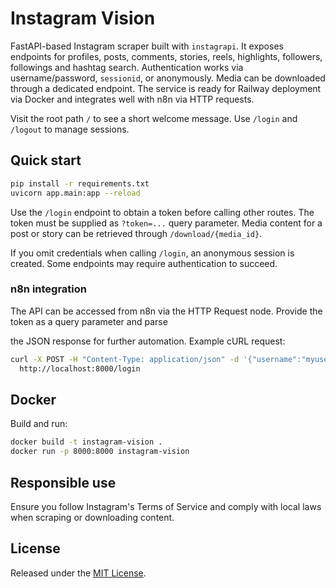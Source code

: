 # Instagram Vision

FastAPI-based Instagram scraper built with `instagrapi`. It exposes endpoints for profiles, posts, comments,
stories, reels, highlights, followers, followings and hashtag search. Authentication works via
username/password, `sessionid`, or anonymously. Media can be downloaded through a dedicated endpoint.
The service is ready for Railway deployment via Docker and integrates well with n8n via HTTP requests.

Visit the root path `/` to see a short welcome message. Use `/login` and `/logout` to manage sessions.

## Quick start

```bash
pip install -r requirements.txt
uvicorn app.main:app --reload
```

Use the `/login` endpoint to obtain a token before calling other routes. The token must be supplied as
`?token=...` query parameter. Media content for a post or story can be retrieved through `/download/{media_id}`.

If you omit credentials when calling `/login`, an anonymous session is created. Some endpoints may require
authentication to succeed.

### n8n integration

The API can be accessed from n8n via the HTTP Request node. Provide the token as a query parameter and parse

the JSON response for further automation. Example cURL request:

```bash
curl -X POST -H "Content-Type: application/json" -d '{"username":"myuser","password":"mypass"}' \
  http://localhost:8000/login
```

## Docker

Build and run:

```bash
docker build -t instagram-vision .
docker run -p 8000:8000 instagram-vision
```

## Responsible use

Ensure you follow Instagram's Terms of Service and comply with local laws when scraping or downloading content.

## License

Released under the [MIT License](LICENSE).
